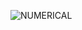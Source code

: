 
 ![NUMERICAL](https://user-images.githubusercontent.com/70040026/221921588-87887d4a-7b64-428b-82e0-684f39e8f60d.jpg)

